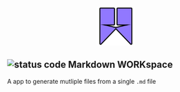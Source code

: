 <p align="center">
<img height="90px" src="https://github.com/SGI-CAPP-AT2/Markdown_workspace/blob/main/public/assets/logo.512.png?raw=true"/>
</p>


## ![status code](https://img.shields.io/badge/Status-Not%20Complete-green) Markdown WORKspace 
A app to generate mutliple files from a single `.md` file
